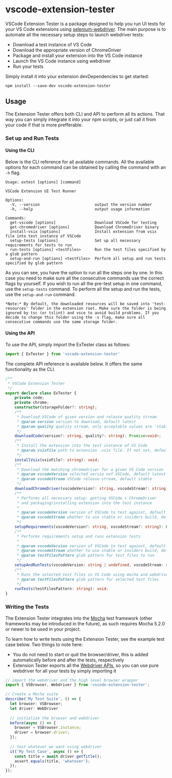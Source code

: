 # vscode-extension-tester

VSCode Extension Tester is a package designed to help you run UI tests for your VS Code extensions using [selenium-webdriver](https://www.npmjs.com/package/selenium-webdriver). The main purpose is to automate all the necessary setup steps to launch webdriver tests:
 - Download a test instance of VS Code
 - Download the appropriate version of ChromeDriver
 - Package and install your extension into the VS Code instance 
 - Launch the VS Code instance using webdriver
 - Run your tests


Simply install it into your extension devDependencies to get started:
```
npm install --save-dev vscode-extension-tester
```


## Usage
The Extension Tester offers both CLI and API to perform all its actions. That way you can simply integrate it into your npm scripts, or just call it from your code if that is more prefferable. 

### Set up and Run Tests
#### Using the CLI
Below is the CLI reference for all available commands. All the available options for each command can be obtained by calling the command with an ```-h``` flag.
```
Usage: extest [options] [command]

VSCode Extension UI Test Runner

Options:
  -V, --version                        output the version number
  -h, --help                           output usage information

Commands:
  get-vscode [options]                 Download VSCode for testing
  get-chromedriver [options]           Download ChromeDriver binary
  install-vsix [options]               Install extension from vsix file into test instance of VSCode
  setup-tests [options]                Set up all necessary requirements for tests to run
  run-tests [options] <testFiles>      Run the test files specified by a glob pattern
  setup-and-run [options] <testFiles>  Perform all setup and run tests specified by glob pattern

```
As you can see, you have the option to run all the steps one by one. In this case you need to make sure all the consecutive commands use the correct flags by yourself. If you wish to run all the pre-test setup in one command, use the ```setup-tests``` command. To perform all the setup and run the tests, use the ```setup-and-run``` command.

```*Note:* By default, the downloaded resources will be saved into 'test-resources' folder in the extension root. Make sure the folder is being ignored by tsc (or tslint) and vsce to avoid build problems. If you decide to change this folder using the -s flag, make sure all consecutive commands use the same storage folder.```

#### Using the API
To use the API, simply import the ExTester class as follows:
```typescript
import { ExTester } from 'vscode-extension-tester'
```
The complete API reference is available below. It offers the same functionality as the CLI.
```typescript
/**
 * VSCode Extension Tester
 */
export declare class ExTester {
    private code;
    private chrome;
    constructor(storageFolder?: string);
    /**
     * Download VSCode of given version and release quality stream
     * @param version version to download, default latest
     * @param quality quality stream, only acceptable values are 'stable' and 'insider', default stable
     */
    downloadCode(version?: string, quality?: string): Promise<void>;
    /**
     * Install the extension into the test instance of VS Code
     * @param vsixFile path to extension .vsix file. If not set, default vsce path will be used
     */
    installVsix(vsixFile?: string): void;
    /**
     * Download the matching chromedriver for a given VS Code version
     * @param vscodeVersion selected versio nof VSCode, default latest
     * @param vscodeStream VSCode release stream, default stable
     */
    downloadChromeDriver(vscodeVersion?: string, vscodeStream?: string): Promise<void>;
    /**
     * Performs all necessary setup: getting VSCode + ChromeDriver
     * and packaging/installing extension into the test instance
     *
     * @param vscodeVersion version of VSCode to test against, default latest
     * @param vscodeStream whether to use stable or insiders build, default stable
     */
    setupRequirements(vscodeVersion?: string, vscodeStream?: string): Promise<void>;
    /**
     * Performs requirements setup and runs extension tests
     *
     * @param vscodeVersion version of VSCode to test against, default latest
     * @param vscodeStream whether to use stable or insiders build, default stable
     * @param testFilesPattern glob pattern for test files to run
     */
    setupAndRunTests(vscodeVersion: string | undefined, vscodeStream: string | undefined, testFilesPattern: string): Promise<void>;
    /**
     * Runs the selected test files in VS Code using mocha and webdriver
     * @param testFilesPattern glob pattern for selected test files
     */
    runTests(testFilesPattern: string): void;
}
```

### Writing the Tests
The Extension Tester integrates into the [Mocha](https://www.npmjs.com/package/mocha) test framework (other frameworks may be introduced in the future), as such requires Mocha 5.2.0 or newer to be used in your project.

To learn how to write tests using the Extension Tester, see the example test case below.
Two things to note here:
 - You do not need to start or quit the browser/driver, this is added automatically before and after the tests, respectively
 - Extension Tester exports all the [Webdriver APIs](https://seleniumhq.github.io/selenium/docs/api/javascript/module/selenium-webdriver/), so you can use pure webdriver for all your tests by simply importing it
```typescript
// import the webdriver and the high level browser wrapper
import { VSBrowser, Webdriver } from 'vscode-extension-tester';

// Create a Mocha suite
describe('My Test Suite', () => {
  let browser: VSBrowser;
  let driver: WebDriver
  
  // initialize the browser and webdriver
  before(async () => {
    browser = VSBrowser.instance;
    driver = browser.driver;
  });
  
  // test whatever we want using webdriver
  it('My Test Case', async () => {
    const title = await driver.getTitle();
    assert.equals(title, 'whatever');
  });
});
```

